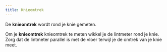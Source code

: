 ```yaml
---
title: Knieomtrek
---
```


De **knieomtrek** wordt rond je knie gemeten.

Om je **knieomtrek** knieomtrek te meten wikkel je de lintmeter rond je knie. Zorg dat de lintmeter parallel is met de vloer terwijl je de omtrek van je knie meet.